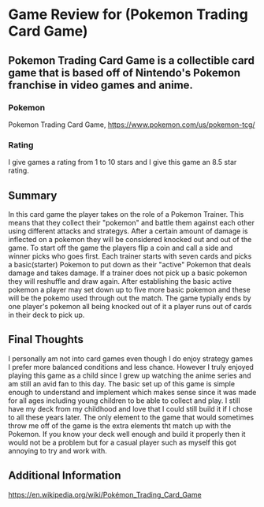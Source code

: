 # Game Review for (Pokemon Trading Card Game)

## Pokemon Trading Card Game is a collectible card game that is based off of Nintendo's Pokemon franchise in video games and anime.

### Pokemon
Pokemon Trading Card Game, https://www.pokemon.com/us/pokemon-tcg/

### Rating
I give games a rating from 1 to 10 stars and I give this game an 8.5 star rating.

## Summary
In this card game the player takes on the role of a Pokemon Trainer. This means that they collect their "pokemon" and battle them against each other using different attacks and strategys. After a certain amount of damage is inflected on a pokemon they will be considered knocked out and out of the game. To start off the game the players flip a coin and call a side and winner picks who goes first. Each trainer starts with seven cards and picks a basic(starter) Pokemon to put down as their "active" Pokemon that deals damage and takes damage. If a trainer does not pick up a basic pokemon they will reshuffle and draw again. After establishing the basic active pokemon a player may set down up to five more basic pokemon and these will be the pokemo used through out the match. The game typially ends by one player's pokemon all being knocked out of it a player runs out of cards in their deck to pick up.



## Final Thoughts
I personally am not into card games even though I do enjoy strategy games I prefer more balanced conditions and less chance. However I truly enjoyed playing this game as a child since I grew up watching the anime series and am still an avid fan to this day. The basic set up of this game is simple enough to understand and implement which makes sense since it was made for all ages including young children to be able to collect and play. I still have my deck from my childhood and love that I could still build it if I chose to all these years later. The only element to the game that would sometimes throw me off of the game is the extra elements tht match up with the Pokemon. If you know your deck well enough and build it properly then it would not be a problem but for a casual player such as myself this got annoying to try and work with.

## Additional Information
https://en.wikipedia.org/wiki/Pokémon_Trading_Card_Game
